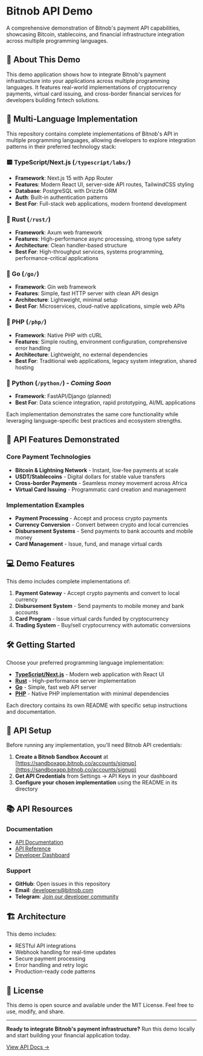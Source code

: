 # Bitnob API Demo

A comprehensive demonstration of Bitnob's payment API capabilities, showcasing Bitcoin, stablecoins, and financial infrastructure integration across multiple programming languages.

## 🚀 About This Demo

This demo application shows how to integrate Bitnob's payment infrastructure into your applications across multiple programming languages. It features real-world implementations of cryptocurrency payments, virtual card issuing, and cross-border financial services for developers building fintech solutions.

## 🌟 Multi-Language Implementation

This repository contains complete implementations of Bitnob's API in multiple programming languages, allowing developers to explore integration patterns in their preferred technology stack:

### 🟨 TypeScript/Next.js (`/typescript/labs/`)
- **Framework**: Next.js 15 with App Router
- **Features**: Modern React UI, server-side API routes, TailwindCSS styling
- **Database**: PostgreSQL with Drizzle ORM
- **Auth**: Built-in authentication patterns
- **Best For**: Full-stack web applications, modern frontend development

### 🦀 Rust (`/rust/`)
- **Framework**: Axum web framework
- **Features**: High-performance async processing, strong type safety
- **Architecture**: Clean handler-based structure
- **Best For**: High-throughput services, systems programming, performance-critical applications

### 🐹 Go (`/go/`)
- **Framework**: Gin web framework
- **Features**: Simple, fast HTTP server with clean API design
- **Architecture**: Lightweight, minimal setup
- **Best For**: Microservices, cloud-native applications, simple web APIs

### 🐘 PHP (`/php/`)
- **Framework**: Native PHP with cURL
- **Features**: Simple routing, environment configuration, comprehensive error handling
- **Architecture**: Lightweight, no external dependencies
- **Best For**: Traditional web applications, legacy system integration, shared hosting

### 🐍 Python (`/python/`) - *Coming Soon*
- **Framework**: FastAPI/Django (planned)
- **Best For**: Data science integration, rapid prototyping, AI/ML applications

Each implementation demonstrates the same core functionality while leveraging language-specific best practices and ecosystem strengths.

## 🎯 API Features Demonstrated

### Core Payment Technologies
- **Bitcoin & Lightning Network** - Instant, low-fee payments at scale
- **USDT/Stablecoins** - Digital dollars for stable value transfers
- **Cross-border Payments** - Seamless money movement across Africa
- **Virtual Card Issuing** - Programmatic card creation and management

### Implementation Examples
- **Payment Processing** - Accept and process crypto payments
- **Currency Conversion** - Convert between crypto and local currencies
- **Disbursement Systems** - Send payments to bank accounts and mobile money
- **Card Management** - Issue, fund, and manage virtual cards

## 💻 Demo Features

This demo includes complete implementations of:

1. **Payment Gateway** - Accept crypto payments and convert to local currency
2. **Disbursement System** - Send payments to mobile money and bank accounts
3. **Card Program** - Issue virtual cards funded by cryptocurrency
4. **Trading System** - Buy/sell cryptocurrency with automatic conversions

## 🛠️ Getting Started

Choose your preferred programming language implementation:

- **[TypeScript/Next.js](typescript/labs/README.md)** - Modern web application with React UI
- **[Rust](rust/README.md)** - High-performance server implementation
- **[Go](go/README.md)** - Simple, fast web API server
- **[PHP](php/README.md)** - Native PHP implementation with minimal dependencies

Each directory contains its own README with specific setup instructions and documentation.

## 🔑 API Setup

Before running any implementation, you'll need Bitnob API credentials:

1. **Create a Bitnob Sandbox Account** at [https://sandboxapp.bitnob.co/accounts/signup](https://sandboxapp.bitnob.co/accounts/signup)
2. **Get API Credentials** from Settings → API Keys in your dashboard
3. **Configure your chosen implementation** using the README in its directory

## 📚 API Resources

### Documentation
- [API Documentation](https://www.bitnob.dev/docs/genesis/overview)
- [API Reference](https://www.bitnob.dev/api-reference/authentication)
- [Developer Dashboard](https://sandboxapp.bitnob.co)

### Support
- **GitHub**: Open issues in this repository
- **Email**: developers@bitnob.com
- **Telegram**: [Join our developer community](https://t.me/+QZEsH1DBhC04YjE0)

## 🏗️ Architecture

This demo includes:
- RESTful API integrations
- Webhook handling for real-time updates
- Secure payment processing
- Error handling and retry logic
- Production-ready code patterns

## 📄 License

This demo is open source and available under the MIT License. Feel free to use, modify, and share.

---

**Ready to integrate Bitnob's payment infrastructure?** Run this demo locally and start building your financial application today.

[View API Docs →](https://www.bitnob.dev/docs/genesis/overview)